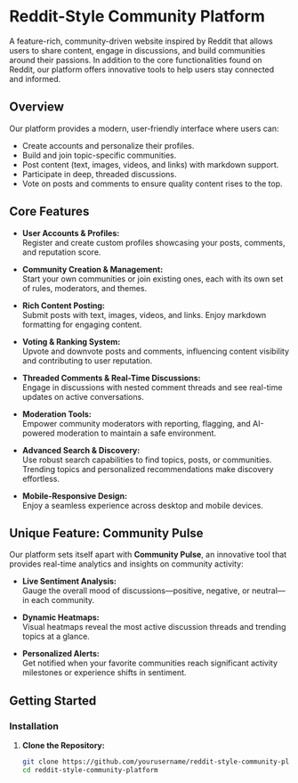 # Reddit-Style Community Platform

A feature-rich, community-driven website inspired by Reddit that allows users to share content, engage in discussions, and build communities around their passions. In addition to the core functionalities found on Reddit, our platform offers innovative tools to help users stay connected and informed.

## Overview

Our platform provides a modern, user-friendly interface where users can:
- Create accounts and personalize their profiles.
- Build and join topic-specific communities.
- Post content (text, images, videos, and links) with markdown support.
- Participate in deep, threaded discussions.
- Vote on posts and comments to ensure quality content rises to the top.

## Core Features

- **User Accounts & Profiles:**  
  Register and create custom profiles showcasing your posts, comments, and reputation score.

- **Community Creation & Management:**  
  Start your own communities or join existing ones, each with its own set of rules, moderators, and themes.

- **Rich Content Posting:**  
  Submit posts with text, images, videos, and links. Enjoy markdown formatting for engaging content.

- **Voting & Ranking System:**  
  Upvote and downvote posts and comments, influencing content visibility and contributing to user reputation.

- **Threaded Comments & Real-Time Discussions:**  
  Engage in discussions with nested comment threads and see real-time updates on active conversations.

- **Moderation Tools:**  
  Empower community moderators with reporting, flagging, and AI-powered moderation to maintain a safe environment.

- **Advanced Search & Discovery:**  
  Use robust search capabilities to find topics, posts, or communities. Trending topics and personalized recommendations make discovery effortless.

- **Mobile-Responsive Design:**  
  Enjoy a seamless experience across desktop and mobile devices.

## Unique Feature: Community Pulse

Our platform sets itself apart with **Community Pulse**, an innovative tool that provides real-time analytics and insights on community activity:

- **Live Sentiment Analysis:**  
  Gauge the overall mood of discussions—positive, negative, or neutral—in each community.

- **Dynamic Heatmaps:**  
  Visual heatmaps reveal the most active discussion threads and trending topics at a glance.

- **Personalized Alerts:**  
  Get notified when your favorite communities reach significant activity milestones or experience shifts in sentiment.

## Getting Started

### Installation

1. **Clone the Repository:**

   ```bash
   git clone https://github.com/yourusername/reddit-style-community-platform.git
   cd reddit-style-community-platform
